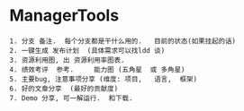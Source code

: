 # ManagerTools
	1. 分支 备注.  每个分支都是干什么用的.   目前的状态(如果挂起的话)
	2. 一键生成 发布计划  (具体需求可以找ldd 谈)
	3. 资源利用图, 出 资源利用率图表.
	4. 绩效考评  参考.     能力图 (五角星  或 多角星)
	5. 主要bug, 注意事项分享 (维度: 项目,   语言,  框架)
	6. 好的文章分享  (最好的贡献度)
    7. Demo 分享, 可一解运行.  和下载.